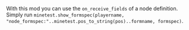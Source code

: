 With this mod you can use the `on_receive_fields` of a node definition.
Simply run `minetest.show_formspec(playername, "node_formspec:"..minetest.pos_to_string(pos)..formname, formspec)`.
